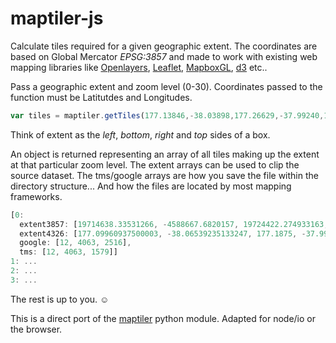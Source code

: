 # maptiler-js
Calculate tiles required for a given geographic extent. The coordinates are based on Global Mercator *EPSG:3857* and made to work with existing web mapping libraries like [Openlayers](http://openlayers.org/), [Leaflet](http://leafletjs.com/), [MapboxGL](https://www.mapbox.com/blog/mapbox-gl-js/), [d3](http://d3js.org/) etc..

Pass a geographic extent and zoom level (0-30). Coordinates passed to the function must be Latitutdes and Longitudes.
```javascript
var tiles = maptiler.getTiles(177.13846,-38.03898,177.26629,-37.99240,12)
```
Think of extent as the *left*, *bottom*, *right* and *top* sides of a box.

An object is returned representing an array of all tiles making up the extent at that particular zoom level. The extent arrays can be used to clip the source dataset. The tms/google arrays are how you save the file within the directory structure... And how the files are located by most mapping frameworks.
```javascript
[0:
  extent3857: [19714638.33531266, -4588667.6820157, 19724422.274933163, -4578883.742395198],
  extent4326: [177.09960937500003, -38.06539235133247, 177.1875, -37.996162679728116],
  google: [12, 4063, 2516],
  tms: [12, 4063, 1579]]
1: ...
2: ...
3: ...

```

The rest is up to you. ☺

This is a direct port of the [maptiler](http://www.maptiler.org/google-maps-coordinates-tile-bounds-projection/) python module. Adapted for node/io or the browser.
